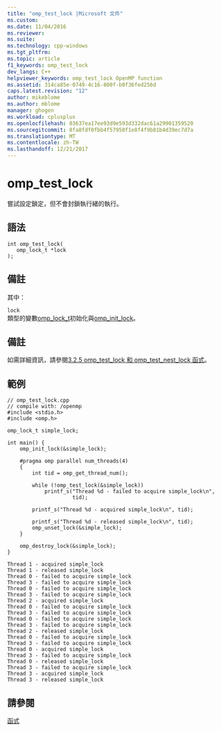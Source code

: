 ```yaml
---
title: "omp_test_lock |Microsoft 文件"
ms.custom: 
ms.date: 11/04/2016
ms.reviewer: 
ms.suite: 
ms.technology: cpp-windows
ms.tgt_pltfrm: 
ms.topic: article
f1_keywords: omp_test_lock
dev_langs: C++
helpviewer_keywords: omp_test_lock OpenMP function
ms.assetid: 314ca85e-0749-4c16-800f-b0f36fed256d
caps.latest.revision: "12"
author: mikeblome
ms.author: mblome
manager: ghogen
ms.workload: cplusplus
ms.openlocfilehash: 03637ea17ee93d9e593d332dac61a29901359520
ms.sourcegitcommit: 8fa8fdf0fbb4f57950f1e8f4f9b81b4d39ec7d7a
ms.translationtype: MT
ms.contentlocale: zh-TW
ms.lasthandoff: 12/21/2017
---
```

# <a name="omptestlock"></a>omp_test_lock
嘗試設定鎖定，但不會封鎖執行緒的執行。  
  
## <a name="syntax"></a>語法  
  
```  
int omp_test_lock(  
   omp_lock_t *lock  
);  
```  
  
## <a name="remarks"></a>備註  
 其中：  
  
 `lock`  
 類型的變數[omp_lock_t](../../../parallel/openmp/reference/omp-lock-t.md)初始化與[omp_init_lock](../../../parallel/openmp/reference/omp-init-lock.md)。  
  
## <a name="remarks"></a>備註  
 如需詳細資訊，請參閱[3.2.5 omp_test_lock 和 omp_test_nest_lock 函式](../../../parallel/openmp/3-2-5-omp-test-lock-and-omp-test-nest-lock-functions.md)。  
  
## <a name="example"></a>範例  
  
```  
// omp_test_lock.cpp  
// compile with: /openmp  
#include <stdio.h>  
#include <omp.h>  
  
omp_lock_t simple_lock;                   
  
int main() {  
    omp_init_lock(&simple_lock);  
  
    #pragma omp parallel num_threads(4)  
    {  
        int tid = omp_get_thread_num();  
  
        while (!omp_test_lock(&simple_lock))  
            printf_s("Thread %d - failed to acquire simple_lock\n",  
                     tid);  
  
        printf_s("Thread %d - acquired simple_lock\n", tid);  
  
        printf_s("Thread %d - released simple_lock\n", tid);  
        omp_unset_lock(&simple_lock);  
    }  
  
    omp_destroy_lock(&simple_lock);  
}  
```  
  
```Output  
Thread 1 - acquired simple_lock  
Thread 1 - released simple_lock  
Thread 0 - failed to acquire simple_lock  
Thread 3 - failed to acquire simple_lock  
Thread 0 - failed to acquire simple_lock  
Thread 3 - failed to acquire simple_lock  
Thread 2 - acquired simple_lock  
Thread 0 - failed to acquire simple_lock  
Thread 3 - failed to acquire simple_lock  
Thread 0 - failed to acquire simple_lock  
Thread 3 - failed to acquire simple_lock  
Thread 2 - released simple_lock  
Thread 0 - failed to acquire simple_lock  
Thread 3 - failed to acquire simple_lock  
Thread 0 - acquired simple_lock  
Thread 3 - failed to acquire simple_lock  
Thread 0 - released simple_lock  
Thread 3 - failed to acquire simple_lock  
Thread 3 - acquired simple_lock  
Thread 3 - released simple_lock  
```  
  
## <a name="see-also"></a>請參閱  
 [函式](../../../parallel/openmp/reference/openmp-functions.md)
